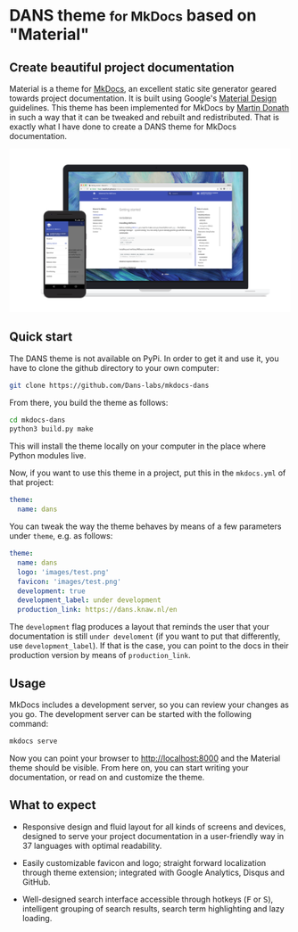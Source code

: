 # DANS theme <small>for MkDocs</small> based on "Material"

## Create beautiful project documentation

Material is a theme for [MkDocs][1], an excellent static site generator geared
towards project documentation. It is built using Google's [Material Design][2]
guidelines.
This theme has been implemented for MkDocs by [Martin Donath][3] in such a way that it can
be tweaked and rebuilt and redistributed.
That is exactly what I have done to create a DANS theme for MkDocs documentation.


[![Material for MkDocs](assets/images/material.png)](assets/images/material.png)

  [1]: https://www.mkdocs.org
  [2]: https://material.io/guidelines/material-design/
  [3]: https://squidfunk.github.io/mkdocs-material/

## Quick start

The DANS theme is not available on PyPi.
In order to get it and use it, you have to clone the github directory
to your own computer:


``` sh
git clone https://github.com/Dans-labs/mkdocs-dans
```

From there, you build the theme as follows:

``` sh
cd mkdocs-dans
python3 build.py make
```

This will install the theme locally on your computer in the place where
Python modules live.

Now, if you want to use this theme in a project,
put this in the `mkdocs.yml` of that project:

``` yaml
theme:
  name: dans
```

You can tweak the way the theme behaves by means of a few parameters under `theme`,
e.g. as follows:

``` yaml
theme:
  name: dans
  logo: 'images/test.png'
  favicon: 'images/test.png'
  development: true
  development_label: under development
  production_link: https://dans.knaw.nl/en
```

The `development` flag produces a layout that reminds the user that your documentation
is still `under develoment` (if you want to put that differently, use
`development_label`).
If that is the case, you can point to the docs in their production version by means of
`production_link`.


## Usage

MkDocs includes a development server, so you can review your changes as you go.
The development server can be started with the following command:

``` sh
mkdocs serve
```

Now you can point your browser to [http://localhost:8000][9] and the Material
theme should be visible. From here on, you can start writing your documentation,
or read on and customize the theme.

  [9]: http://localhost:8000

## What to expect

* Responsive design and fluid layout for all kinds of screens and devices,
  designed to serve your project documentation in a user-friendly way in 37
  languages with optimal readability.

* Easily customizable favicon and logo;
  straight forward localization through theme extension; integrated with Google
  Analytics, Disqus and GitHub.

* Well-designed search interface accessible through hotkeys (<kbd>F</kbd> or
  <kbd>S</kbd>), intelligent grouping of search results, search term
  highlighting and lazy loading.
